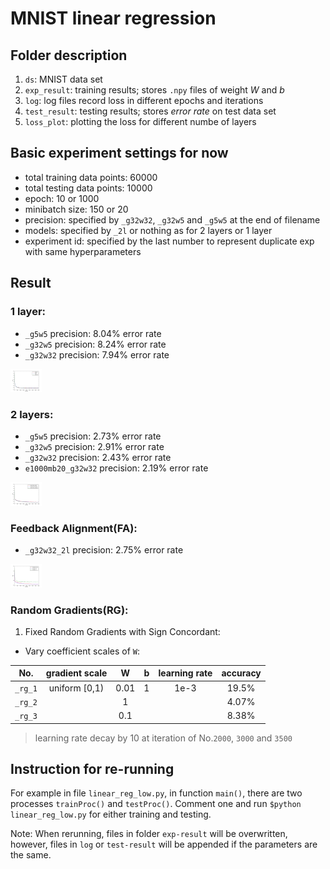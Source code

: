 # MNIST linear regression

## Folder description
1. `ds`: MNIST data set
2. `exp_result`: training results; stores `.npy` files of weight *W* and *b*
3. `log`:  log files record loss in different epochs and iterations
4. `test_result`: testing results; stores *error rate* on test data set
5. `loss_plot`: plotting the loss for different numbe of layers

## Basic experiment settings for now
- total training data points: 60000
- total testing data points: 10000
- epoch: 10 or 1000
- minibatch size: 150 or 20
- precision: specified by `_g32w32`, `_g32w5` and `_g5w5` at the end of filename
- models: specified by `_2l` or nothing as for 2 layers or 1 layer
- experiment id: specified by the last number to represent duplicate exp with same hyperparameters

## Result
### 1 layer:
- `_g5w5` precision: 8.04% error rate
- `_g32w5` precision: 8.24% error rate
- `_g32w32` precision: 7.94% error rate
<img src="./loss_plot/loss_1l.png" alt="loss plot 1 layer" style="width: 50px;"/>

### 2 layers:
- `_g5w5` precision: 2.73% error rate
- `_g32w5` precision: 2.91% error rate
- `_g32w32` precision: 2.43% error rate
- `e1000mb20_g32w32` precision: 2.19% error rate
<img src="./loss_plot/loss_2l.png" alt="loss plot 2 layer" style="width: 50px;"/>
<!-- ![loss plot 2 layer](./loss_plot/loss_2l.png =100x) -->

### Feedback Alignment(FA):
- `_g32w32_2l` precision: 2.75% error rate
<img src="./loss_plot/loss_fa.png" alt="loss plot fa" style="width: 50px;"/>
<!-- ![loss plot fa](./loss_plot/loss_fa.png =100x) -->

### Random Gradients(RG):
1. Fixed Random Gradients with Sign Concordant:
- Vary coefficient scales of `W`:

|No.|gradient scale | W | b | learning rate |accuracy|
|:---:|:-------------:|:---:|:---:|:---:|:---:|
|`_rg_1`|uniform [0,1) |0.01|1|1e-3|19.5%|
|`_rg_2`||1|||4.07%|
|`_rg_3`||0.1|||8.38%|

> learning rate decay by 10 at iteration of No.`2000`, `3000` and `3500`

## Instruction for re-running
For example in file `linear_reg_low.py`, in function `main()`, there are two processes `trainProc()` and `testProc()`. Comment one and run `$python linear_reg_low.py` for either training and testing.

Note: When rerunning, files in folder `exp-result` will be overwritten, however, files in `log` or `test-result` will be appended if the parameters are the same.



